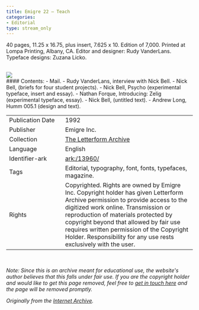 ```yaml
---
title: Emigre 22 – Teach
categories:
- Editorial
type: stream_only
---
```

40 pages, 11.25 x 16.75, plus insert, 7.625 x 10. Edition of 7,000. Printed at Lompa Printing, Albany, CA. Editor and designer: Rudy VanderLans. Typeface designs: Zuzana Licko.
<!-- more -->
<br>
<a href="https://archive.org/details/LFAEmigre0022"><img src="https://archive.org/download/LFAEmigre0022/LFA_Emigre_0022_001.jpg "></a>
<br>
#### Contents:
- Mail.
- Rudy VanderLans, interview with Nick Bell.
- Nick Bell, (briefs for four student projects).
- Nick Bell, Psycho (experimental typeface, insert and essay).
- Nathan Forque, Introducing: Zelig (experimental typeface, essay).
- Nick Bell, (untitled text).
- Andrew Long, Humm 005.1 (design and text).

<table>
  <tr>
    <td style="width:30%">Publication Date</td>
    <td>1992</td>
  </tr>
  <tr>
    <td style="width:30%">Publisher</td>
    <td>Emigre Inc.</td>
  </tr>
  <tr>
    <td style="width:30%">Collection</td>
    <td><a href="https://letterformarchive.org">The Letterform Archive</a></td>
  </tr>
  <tr>
    <td style="width:30%">Language</td>
    <td>English</td>
  </tr>
  <tr>
    <td style="width:30%">Identifier-ark</td>
    <td><a href="https://archive.org/details/LFAEmigre0022">ark:/13960/</a></td>
  </tr>
  <tr>
    <td style="width:30%">Tags</td>
    <td>Editorial, typography, font, fonts, typefaces, magazine.</td>
  </tr>
  <tr>
    <td style="width:30%">Rights</td>
    <td>Copyrighted. Rights are owned by Emigre Inc. Copyright holder has given Letterform Archive permission to provide access to the digitized work online. Transmission or reproduction of materials protected by copyright beyond that allowed by fair use requires written permission of the Copyright Holder. Responsibility for any use rests exclusively with the user.</td>
  </tr>
</table>
<br>

_Note: Since this is an archive meant for educational use, the website's author believes that this falls under fair use. If you are the copyright holder and would like to get this page removed, feel free to [get in touch here](https://marier.design/about) and the page will be removed promptly._

_Originally from the [Internet Archive](https://archive.org/details/LFAEmigre0022/)._
